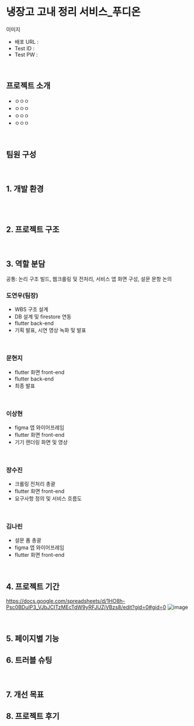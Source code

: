 # 냉장고 고내 정리 서비스_푸디온
이미지

- 배포 URL : 
- Test ID : 
- Test PW : 

<br>

## 프로젝트 소개

- ㅇㅇㅇ
- ㅇㅇㅇ
- ㅇㅇㅇ
- ㅇㅇㅇ

<br>

## 팀원 구성
<br>

## 1. 개발 환경

<br>

<br>

## 2. 프로젝트 구조

<br>

## 3. 역할 분담
공통: 논리 구조 빌드, 웹크롤링 및 전처리, 서비스 앱 화면 구성, 설문 문항 논의

### 도연우(팀장)
- WBS 구조 설계
- DB 설계 및 firestore 연동
- flutter back-end
- 기획 발표, 시연 영상 녹화 및 발표

<br>
    
### 문현지
- flutter 화면 front-end
- flutter back-end
- 최종 발표
  
<br>

### 이상현
- figma 앱 와이어프레임
- flutter 화면 front-end
- 기기 렌더링 화면 및 영상
  
<br>

### 장수진
- 크롤링 전처리 총괄
- flutter 화면 front-end
- 요구사항 정의 및 서비스 흐름도

<br>

### 김나린
- 설문 폼 총괄
- figma 앱 와이어프레임
- flutter 화면 front-end

<br>

## 4. 프로젝트 기간
https://docs.google.com/spreadsheets/d/1HO8h-Psc0BDuIP3_VJbJCITzMEcTdW9yRFJUZjVBzs8/edit?gid=0#gid=0
![image](https://github.com/user-attachments/assets/e265a4b1-ac54-4c5a-b5b1-93635bb9bfc0)

<br>

## 5. 페이지별 기능

## 6. 트러블 슈팅

<br>

## 7. 개선 목표

## 8. 프로젝트 후기
